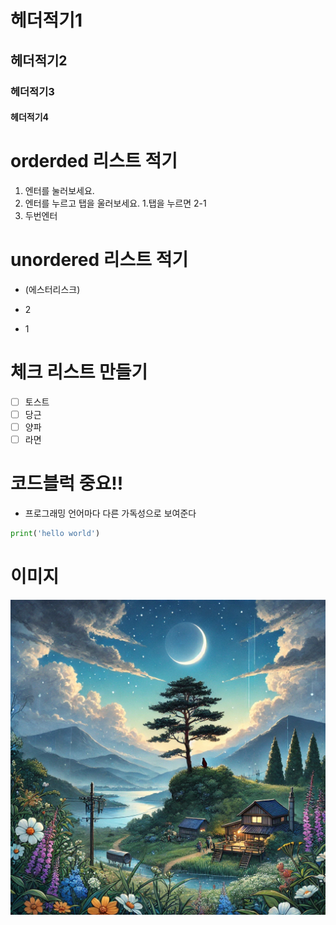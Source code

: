# 헤더적기1
## 헤더적기2
### 헤더적기3
#### 헤더적기4

# orderded 리스트 적기
1. 엔터를 눌러보세요.
2. 엔터를 누르고 탭을 울러보세요.
    1.탭을 누르면 2-1
3. 두번엔터


# unordered 리스트 적기
* (에스터리스크)
+ 2
- 1
# 체크 리스트 만들기
- [ ] 토스트
- [ ] 당근
- [ ] 양파
- [ ] 라면

# 코드블럭 중요!!
- 프로그래밍 언어마다 다른 가독성으로 보여준다

```python
print('hello world')
```
# 이미지
![이미지 설명](https://github.com/wasdl/csh/blob/master/%EC%9D%B4%EB%AF%B8%EC%A7%80.webp)

 